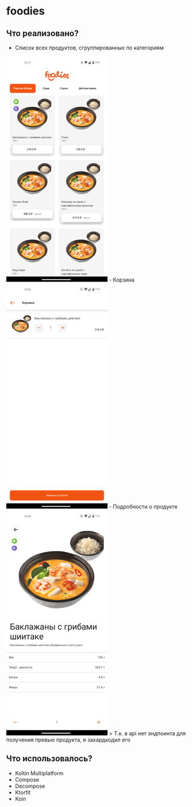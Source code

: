 # foodies


## Что реализовано?
- Список всех продуктов, сгруппированных по категориям
<img src="./assets/1.png">
- Корзина
<img src="./assets/3.png">
- Подробности о продукте
<img src="./assets/4.png">
> Т.к. в api нет эндпоинта для получения превью продукта, я захардкодил его

## Что использовалось?
- Koltin Multiplatform
- Compose 
- Decompose 
- Ktorfit 
- Koin
